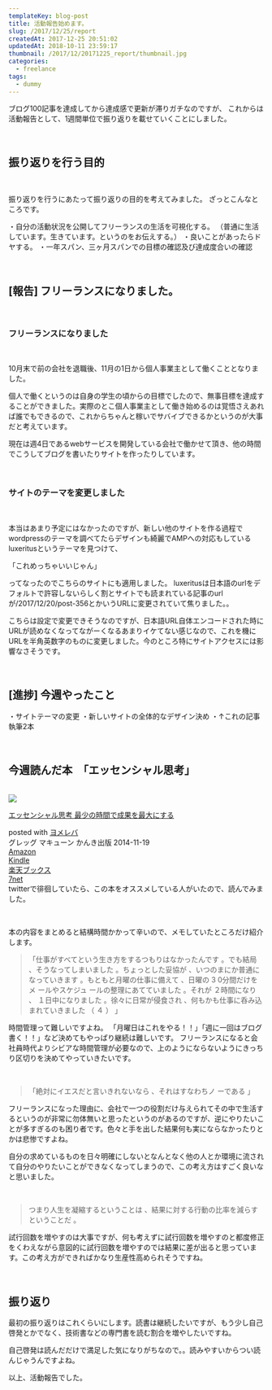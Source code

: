 ```yaml
---
templateKey: blog-post
title: 活動報告始めます。
slug: /2017/12/25/report
createdAt: 2017-12-25 20:51:02
updatedAt: 2018-10-11 23:59:17
thumbnail: /2017/12/20171225_report/thumbnail.jpg
categories:
  - freelance
tags:
  - dummy
---
```


ブログ100記事を達成してから達成感で更新が滞りガチなのですが、
これからは活動報告として、1週間単位で振り返りを載せていくことにしました。

&nbsp;
<h2>振り返りを行う目的</h2>
&nbsp;

振り返りを行うにあたって振り返りの目的を考えてみました。
ざっとこんなところです。

・自分の活動状況を公開してフリーランスの生活を可視化する。
（普通に生活しています。生きています。というのをお伝えする。）
・良いことがあったらドヤする。
・一年スパン、三ヶ月スパンでの目標の確認及び達成度合いの確認

&nbsp;
<h2>[報告] フリーランスになりました。</h2>
&nbsp;
<h3>フリーランスになりました</h3>
&nbsp;

10月末で前の会社を退職後、11月の1日から個人事業主として働くこととなりました。

個人で働くというのは自身の学生の頃からの目標でしたので、無事目標を達成することができました。実際のとこ個人事業主として働き始めるのは覚悟さえあれば誰でもできるので、これからちゃんと稼いでサバイブできるかというのが大事だと考えています。

現在は週4日であるwebサービスを開発している会社で働かせて頂き、他の時間でこうしてブログを書いたりサイトを作ったりしています。

&nbsp;
<h3>サイトのテーマを変更しました</h3>
&nbsp;

本当はあまり予定にはなかったのですが、新しい他のサイトを作る過程でwordpressのテーマを調べてたらデザインも綺麗でAMPへの対応もしているluxeritusというテーマを見つけて、

「これめっちゃいいじゃん」

ってなったのでこちらのサイトにも適用しました。
luxeritusは日本語のurlをデフォルトで許容しないらしく割とサイトでも読まれている記事のurlが/2017/12/20/post-356とかいうURLに変更されていて焦りました。。

こちらは設定で変更できそうなのですが、日本語URL自体エンコードされた時にURLが読めなくなってながーくなるあまりイケてない感じなので、これを機にURLを半角英数字のものに変更しました。今のところ特にサイトアクセスには影響なさそうです。

&nbsp;
<h2>[進捗] 今週やったこと</h2>
・サイトテーマの変更
・新しいサイトの全体的なデザイン決め
・↑これの記事執筆2本

&nbsp;
<h2>今週読んだ本　「エッセンシャル思考」</h2>
&nbsp;
<div class="cstmreba">
<div class="booklink-box">
<div class="booklink-image"><a href="http://www.amazon.co.jp/exec/obidos/asin/4761270438/llg01-22/" target="_blank" rel="noopener"><img style="border: none;" src="https://images-fe.ssl-images-amazon.com/images/I/51eOOVlZgqL._SL320_.jpg" /></a></div>
<div class="booklink-info">
<div class="booklink-name">

<a href="http://www.amazon.co.jp/exec/obidos/asin/4761270438/llg01-22/" target="_blank" rel="noopener">エッセンシャル思考 最少の時間で成果を最大にする</a>
<div class="booklink-powered-date">posted with <a href="https://yomereba.com" target="_blank" rel="nofollow noopener">ヨメレバ</a></div>
</div>
<div class="booklink-detail">グレッグ マキューン かんき出版 2014-11-19</div>
<div class="booklink-link2">
<div class="shoplinkamazon"><a href="http://www.amazon.co.jp/exec/obidos/asin/4761270438/llg01-22/" target="_blank" rel="noopener">Amazon</a></div>
<div class="shoplinkkindle"><a href="http://www.amazon.co.jp/exec/obidos/ASIN/B00QQKCV6E/llg01-22/" target="_blank" rel="noopener">Kindle</a></div>
<div class="shoplinkrakuten"><a href="https://hb.afl.rakuten.co.jp/hgc/163854b7.d97e8d5b.163854b8.3c41ae34/?pc=http%3A%2F%2Fbooks.rakuten.co.jp%2Frb%2F13023858%2F%3Fscid%3Daf_ich_link_urltxt%26m%3Dhttp%3A%2F%2Fm.rakuten.co.jp%2Fev%2Fbook%2F" target="_blank" rel="noopener">楽天ブックス</a></div>
<div class="shoplinkseven"><a href="https://px.a8.net/svt/ejp?a8mat=2TXHHI+FDP7OQ+2N1Y+BW8O2&amp;a8ejpredirect=http%3A%2F%2F7af-ent.omni7.jp%2Frelay%2Faffiliate%2FentranceProcess.do%3Furl%3Dhttp%253A%252F%252F7net.omni7.jp%252Fsearch%252F%253FsearchKeywordFlg%253D1%2526keyword%253D4-76-127043-8%252520%25257C%2525204-761-27043-8%252520%25257C%2525204-7612-7043-8%252520%25257C%2525204-76127-043-8%252520%25257C%2525204-761270-43-8%252520%25257C%2525204-7612704-3-8" target="_blank" rel="noopener">7net</a><img src="https://www17.a8.net/0.gif?a8mat=2TXHHI+FDP7OQ+2N1Y+BW8O2" alt="" width="1" height="1" border="0" /></div>
</div>
</div>
<div class="booklink-footer"></div>
</div>
</div>
twitterで徘徊していたら、この本をオススメしている人がいたので、読んでみました。

&nbsp;

本の内容をまとめると結構時間かかって辛いので、メモしていたところだけ紹介します。
<blockquote>「仕事がすべてという生き方をするつもりはなかったんです 。でも結局 、そうなってしまいました 。ちょっとした妥協が 、いつのまにか普通になっていきます 。もともと月曜の仕事に備えて 、日曜の 3 0分間だけをメ ールやスケジュ ールの整理にあてていました 。それが ２時間になり 、 １日中になりました 。徐々に日常が侵食され 、何もかも仕事に呑み込まれていきました （ ４ ） 」</blockquote>
時間管理って難しいですよね。
「月曜日はこれをやる！！」「週に一回はブログ書く！！」など決めてもやっぱり継続は難しいです。
フリーランスになると会社員時代よりシビアな時間管理が必要なので、上のようにならないようにきっちり区切りを決めてやっていきたいです。

&nbsp;
<blockquote>「絶対にイエスだと言いきれないなら 、それはすなわちノ ーである 」</blockquote>
フリーランスになった理由に、会社で一つの役割だけ与えられてその中で生活するというのが非常に勿体無いと思ったというのがあるのですが、逆にやりたいことが多すぎるのも困り者です。色々と手を出した結果何も実にならなかったりとかは悲惨ですよね。

自分の求めているものを日々明確にしないとなんとなく他の人とか環境に流されて自分のやりたいことができなくなってしまうので、この考え方はすごく良いなと思いました。

&nbsp;
<blockquote>つまり人生を凝縮するということは 、結果に対する行動の比率を減らすということだ 。</blockquote>
試行回数を増やすのは大事ですが、何も考えずに試行回数を増やすのと都度修正をくわえながら意図的に試行回数を増やすのでは結果に差が出ると思っています。この考え方ができればかなり生産性高められそうですね。

&nbsp;
<h2>振り返り</h2>
最初の振り返りはこれくらいにします。読書は継続したいですが、もう少し自己啓発とかでなく、技術書などの専門書を読む割合を増やしたいですね。

自己啓発は読んだだけで満足した気になりがちなので。。読みやすいからつい読んじゃうんですよね。

以上、活動報告でした。
